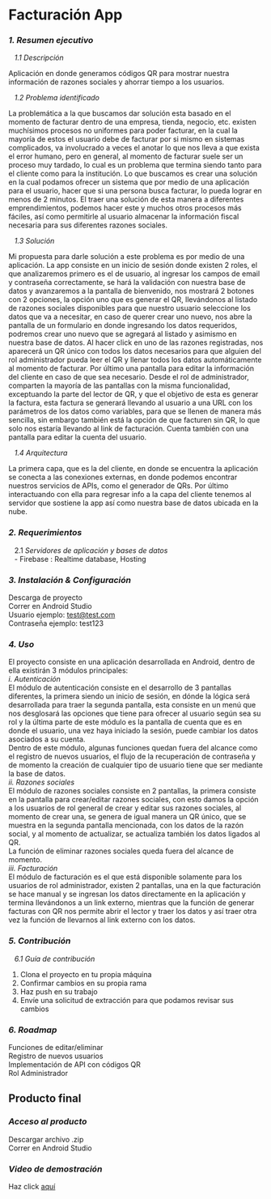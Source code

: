 # Facturación App
### _1. Resumen ejecutivo_
&nbsp;&nbsp; _1.1 Descripción_   
 
Aplicación en donde generamos códigos QR para mostrar nuestra información de razones sociales y ahorrar tiempo a los usuarios.


&nbsp;&nbsp; _1.2 Problema identificado_  

La problemática a la que buscamos dar solución esta basado en el momento de facturar dentro de una empresa, tienda, negocio, etc. existen muchísimos procesos no uniformes para poder facturar, en la cual la mayoría de estos el usuario debe de facturar por si mismo en sistemas complicados, va involucrado a veces el anotar lo que nos lleva a que exista el error humano, pero en general, al momento de facturar suele ser un proceso muy tardado, lo cual es un problema que termina siendo tanto para el cliente como para la institución. Lo que buscamos es crear una solución en la cual podamos ofrecer un sistema que por medio de una aplicación para el usuario, hacer que si una persona busca facturar, lo pueda lograr en menos de 2 minutos. El traer una solución de esta manera a diferentes emprendimientos, podemos hacer este y muchos otros procesos más fáciles, así como permitirle al usuario almacenar la información fiscal necesaria para sus diferentes razones sociales.  

&nbsp;&nbsp; _1.3 Solución_  

Mi propuesta para darle solución a este problema es por medio de una aplicación. La app consiste en un inicio de sesión donde existen 2 roles, el que analizaremos primero es el de usuario, al ingresar los campos de email y contraseña correctamente, se hará la validación con nuestra base de datos y avanzaremos a la pantalla de bienvenido, nos mostrará 2 botones con 2 opciones, la opción uno que es generar el QR, llevándonos al listado de razones sociales disponibles para que nuestro usuario seleccione los datos que va a necesitar, en caso de querer crear uno nuevo, nos abre la pantalla de un formulario en donde ingresando los datos requeridos, podremos crear uno nuevo que se agregará al listado y asimismo en nuestra base de datos. Al hacer click en uno de las razones registradas, nos aparecerá un QR único con todos los datos necesarios para que alguien del rol administrador pueda leer el QR y llenar todos los datos automáticamente al momento de facturar. Por último una pantalla para editar la información del cliente en caso de que sea necesario.
Desde el rol de administrador, comparten la mayoría de las pantallas con la misma funcionalidad, exceptuando la parte del lector de QR, y que el objetivo de esta es generar la factura, esta factura se generará llevando al usuario a una URL con los parámetros de los datos como variables, para que se llenen de manera más sencilla, sin embargo también está la opción de que facturen sin QR, lo que solo nos estaría llevando al link de facturación. Cuenta también con una pantalla para editar la cuenta del usuario.

&nbsp;&nbsp; _1.4 Arquitectura_  

La primera capa, que es la del cliente, en donde se encuentra la aplicación se conecta a las conexiones externas, en donde podemos encontrar nuestros servicios de APIs, como el generador de QRs. Por último interactuando con ella para regresar info a la capa del cliente tenemos al servidor que sostiene la app así como nuestra base de datos ubicada en la nube.

### _2. Requerimientos_
&nbsp;&nbsp; 2.1 _Servidores de aplicación y bases de datos_  
&nbsp;&nbsp; -  Firebase : Realtime database, Hosting

### _3. Instalación & Configuración_
Descarga de proyecto  
Correr en Android Studio  
Usuario ejemplo: test@test.com  
Contraseña ejemplo: test123

### _4. Uso_
El proyecto consiste en una aplicación desarrollada en Android, dentro de ella existirán 3 módulos principales:  
_i.	Autenticación_  
El módulo de autenticación consiste en el desarrollo de 3 pantallas diferentes, la primera siendo un inicio de sesión, en dónde la lógica será desarrollada para traer la segunda pantalla, esta consiste en un menú que nos desglosará las opciones que tiene para ofrecer al usuario según sea su rol y la última parte de este módulo es la pantalla de cuenta que es en donde el usuario, una vez haya iniciado la sesión, puede cambiar los datos asociados a su cuenta.  
Dentro de este módulo, algunas funciones quedan fuera del alcance como el registro de nuevos usuarios, el flujo de la recuperación de contraseña y de momento la creación de cualquier tipo de usuario tiene que ser mediante la base de datos.  
_ii.	Razones sociales_  
El módulo de razones sociales consiste en 2 pantallas, la primera consiste en la pantalla para crear/editar razones sociales, con esto damos la opción a los usuarios de rol general de crear y editar sus razones sociales, al momento de crear una, se genera de igual manera un QR único, que se muestra en la segunda pantalla mencionada, con los datos de la razón social, y al momento de actualizar, se actualiza también los datos ligados al QR.  
La función de eliminar razones sociales queda fuera del alcance de momento.  
_iii.	Facturación_  
El módulo de facturación es el que está disponible solamente para los usuarios de rol administrador, existen 2 pantallas, una en la que facturación se hace manual y se ingresan los datos directamente en la aplicación y termina llevándonos a un link externo, mientras que la función de generar facturas con QR nos permite abrir el lector y traer los datos y así traer otra vez la función de llevarnos al link externo con los datos.


### _5. Contribución_
&nbsp;&nbsp; _6.1 Guía de contribución_
1. Clona el proyecto en tu propia máquina
2. Confirmar cambios en su propia rama
3. Haz push en su trabajo
4. Envíe una solicitud de extracción para que podamos revisar sus cambios

### _6. Roadmap_  
Funciones de editar/eliminar  
Registro de nuevos usuarios  
Implementación de API con códigos QR  
Rol Administrador

## Producto final
### _Acceso al producto_
Descargar archivo .zip  
Correr en Android Studio
### _Video de demostración_  
Haz click [aquí](https://youtu.be/BlwG2I6ilKI)